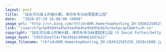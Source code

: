 ```yaml
---
layout: post
title:  "站在河马身上的锤头鹳，津巴布韦马纳潭国家公园"
date:   "2020-07-29 16:00:00 +0800"
image_url: "http://cn.bing.com/th?id=OHR.HamerkopHunting_ZH-CN3632585255_1920x1080.jpg&rf=LaDigue_1920x1080.jpg&pid=hp"
link: "/search?q=%e9%94%a4%e5%a4%b4%e9%b9%b3&form=hpcapt&mkt=zh-cn"
copyright: "站在河马身上的锤头鹳，津巴布韦马纳潭国家公园 (© David Fettes/Getty Images)"
image_hash: "295535eef24cf9e3916cd09063dd7e22"
image_filename: "th?id=OHR.HamerkopHunting_ZH-CN3632585255_1920x1080.jpg&rf=LaDigue_1920x1080.jpg&pid=hp"
---
```

